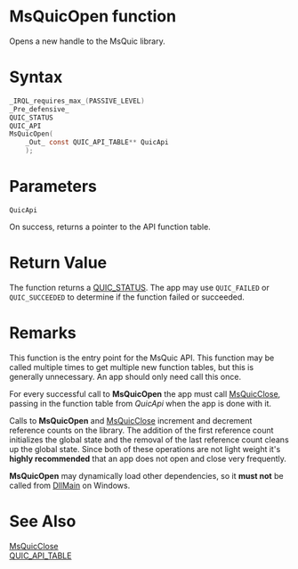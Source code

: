 MsQuicOpen function
======

Opens a new handle to the MsQuic library.

# Syntax

```C
_IRQL_requires_max_(PASSIVE_LEVEL)
_Pre_defensive_
QUIC_STATUS
QUIC_API
MsQuicOpen(
    _Out_ const QUIC_API_TABLE** QuicApi
    );
```

# Parameters

`QuicApi`

On success, returns a pointer to the API function table.

# Return Value

The function returns a [QUIC_STATUS](QUIC_STATUS.md). The app may use `QUIC_FAILED` or `QUIC_SUCCEEDED` to determine if the function failed or succeeded.

# Remarks

This function is the entry point for the MsQuic API. This function may be called multiple times to get multiple new function tables, but this is generally unnecessary. An app should only need call this once.

For every successful call to **MsQuicOpen** the app must call [MsQuicClose](MsQuicClose.md), passing in the function table from *QuicApi* when the app is done with it.

Calls to **MsQuicOpen** and [MsQuicClose](MsQuicClose.md) increment and decrement reference counts on the library. The addition of the first reference count initializes the global state and the removal of the last reference count cleans up the global state. Since both of these operations are not light weight it's **highly recommended** that an app does not open and close very frequently.

**MsQuicOpen** may dynamically load other dependencies, so it **must not** be called from [DllMain](https://docs.microsoft.com/en-us/windows/win32/dlls/dllmain) on Windows.

# See Also

[MsQuicClose](MsQuicClose.md)<br>
[QUIC_API_TABLE](QUIC_API_TABLE.md)<br>
